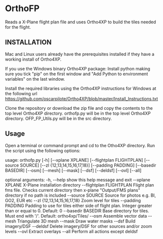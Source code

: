 # OrthoFP

Reads a X-Plane flight plan file and uses Ortho4XP to build the tiles needed for the flight.


## INSTALLATION

Mac and Linux users already have the prerequisites installed if they have a working install of Ortho4XP.

If you use the Windows binary Ortho4XP package:
Install python making sure you tick "pip" on the first window and "Add Python to environment variables" on the last window.

Install the required libraries using the Ortho4XP instructions for Windows at the following url
https://github.com/oscarpilote/Ortho4XP/blob/master/Install_Instructions.txt

Clone the repository or download the zip file and copy the contents to the top level Ortho4XP directory.
orthofp.py will be in the top level Ortho4XP directory.
OFP_FP_Utils.py will be in the src directory.


## Usage

Open a terminal or command prompt and cd to the Otho4XP directory.
Run the script using the following options:

usage: orthofp.py [-h] [--xplane XPLANE] [--flightplan FLIGHTPLAN] [--source SOURCE] [--zl {12,13,14,15,16,17,18}] [--padding PADDING] [--basedir BASEDIR] [--osm] [--mesh] [--mask] [--dsf] [--deldsf] [--ovl] [--all]

optional arguments:
  -h, --help            show this help message and exit
  --xplane XPLANE       X-Plane installation directory
  --flightplan FLIGHTPLAN
                        Flight plan fms file. Checks current directory then x-plane "Output/FMS plans" directory if no path is included
  --source SOURCE       Source for photos e.g. BI, GO2, EUR etc
  --zl {12,13,14,15,16,17,18}
                        Zoom level for tiles
  --padding PADDING     Padding to use for tiles either side of flight plan. Integer greater than or equal to 0. Default: 0
  --basedir BASEDIR     Base directory for tiles. Must end with '/'. Default: ortho4xp/Tiles/
  --osm                 Assemble vector data
  --mesh                Triangulate 3D mesh
  --mask                Draw water masks
  --dsf                 Build imagery/DSF
  --deldsf              Delete imagery/DSF for other sources and/or zoom levels
  --ovl                 Extract overlays
  --all                 Perform all actions except deldsf